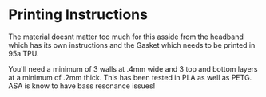# Printing Instructions

The material doesnt matter too much for this asside from the headband which has its own instructions and the Gasket which needs to be printed in 95a TPU.

You'll need a minimum of 3 walls at .4mm wide and 3 top and bottom layers at a minimum of .2mm thick. This has been tested in PLA as well as PETG. ASA is know to have bass resonance issues!
